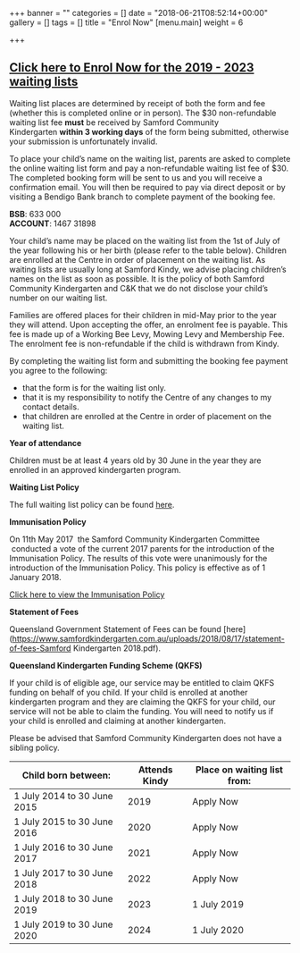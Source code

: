 +++
banner = ""
categories = []
date = "2018-06-21T08:52:14+00:00"
gallery = []
tags = []
title = "Enrol Now"
[menu.main]
weight = 6

+++
## [**Click here to Enrol Now for the 2019 - 2023 waiting lists**](https://www.samfordkindergarten.com.au/waiting-listv2/)

Waiting list places are determined by receipt of both the form and fee (whether this is completed online or in person). The $30 non-refundable waiting list fee **must** be received by Samford Community Kindergarten **within 3 working days** of the form being submitted, otherwise your submission is unfortunately invalid.

To place your child’s name on the waiting list, parents are asked to complete the online waiting list form and pay a non-refundable waiting list fee of $30. The completed booking form will be sent to us and you will receive a confirmation email. You will then be required to pay via direct deposit or by visiting a Bendigo Bank branch to complete payment of the booking fee.

**BSB**: 633 000  
**ACCOUNT**: 1467 31898

Your child’s name may be placed on the waiting list from the 1st of July of the year following his or her birth (please refer to the table below). Children are enrolled at the Centre in order of placement on the waiting list. As waiting lists are usually long at Samford Kindy, we advise placing children’s names on the list as soon as possible. It is the policy of both Samford Community Kindergarten and C&K that we do not disclose your child’s number on our waiting list.

Families are offered places for their children in mid-May prior to the year they will attend. Upon accepting the offer, an enrolment fee is payable. This fee is made up of a Working Bee Levy, Mowing Levy and Membership Fee. The enrolment fee is non-refundable if the child is withdrawn from Kindy.

By completing the waiting list form and submitting the booking fee payment you agree to the following:

* that the form is for the waiting list only.
* that it is my responsibility to notify the Centre of any changes to my contact details.
* that children are enrolled at the Centre in order of placement on the waiting list.

**Year of attendance**

Children must be at least 4 years old by 30 June in the year they are enrolled in an approved kindergarten program.

**Waiting List Policy**

The full waiting list policy can be found [here](https://www.samfordkindergarten.com.au/uploads/2018/08/07/WaitingListPolicy.pdf).

**Immunisation Policy**

On 11th May 2017  the Samford Community Kindergarten Committee  conducted a vote of the current 2017 parents for the introduction of the Immunisation Policy. The results of this vote were unanimously for the introduction of the Immunisation Policy. This policy is effective as of 1 January 2018.

[Click here to view the Immunisation Policy](https://www.samfordkindergarten.com.au/uploads/2018/08/07/ImmunisationPolicy.pdf)

**Statement of Fees**

Queensland Government Statement of Fees can be found [here](https://www.samfordkindergarten.com.au/uploads/2018/08/17/statement-of-fees-Samford Kindergarten 2018.pdf).

**Queensland Kindergarten Funding Scheme (QKFS)**

If your child is of eligible age, our service may be entitled to claim QKFS funding on behalf of you child. If your child is enrolled at another kindergarten program and they are claiming the QKFS for your child, our service will not be able to claim the funding. You will need to notify us if your child is enrolled and claiming at another kindergarten.

Please be advised that Samford Community Kindergarten does not have a sibling policy.

| Child born between: | Attends Kindy | Place on waiting list from: |
| --- | --- | --- |
| 1 July 2014 to 30 June 2015 | 2019 | Apply Now |
| 1 July 2015 to 30 June 2016 | 2020 | Apply Now |
| 1 July 2016 to 30 June 2017 | 2021 | Apply Now |
| 1 July 2017 to 30 June 2018 | 2022 | Apply Now |
| 1 July 2018 to 30 June 2019 | 2023 | 1 July 2019 |
| 1 July 2019 to 30 June 2020 | 2024 | 1 July 2020 |
